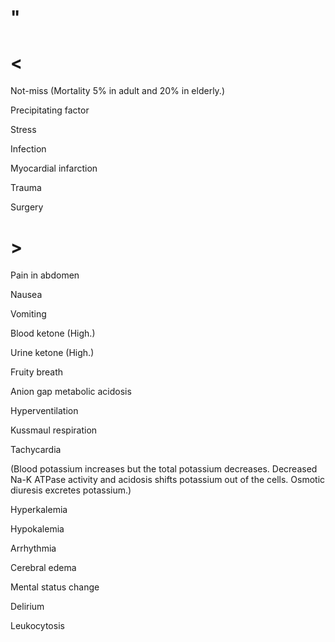 # "

# <

Not-miss
(Mortality 5% in adult and 20% in elderly.)

Precipitating factor

Stress

Infection

Myocardial infarction

Trauma

Surgery

# >

Pain in abdomen

Nausea

Vomiting

Blood ketone
(High.)

Urine ketone
(High.)

Fruity breath

Anion gap metabolic acidosis

Hyperventilation

Kussmaul respiration

Tachycardia

(Blood potassium increases but the total potassium decreases. Decreased Na-K ATPase activity and acidosis shifts potassium out of the cells. Osmotic diuresis excretes potassium.)

Hyperkalemia

Hypokalemia

Arrhythmia

Cerebral edema

Mental status change

Delirium

Leukocytosis
